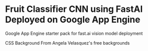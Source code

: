 # Fruit Classifier CNN using FastAI Deployed on Google App Engine
Google App Engine starter pack for fast.ai vision model deployment

CSS Background From Angela Velasquez's free backgrounds
